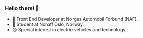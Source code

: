 ### Hello there! 👋

- 🔭 Front End Developer at Norges Automobil Forbund (NAF).
- 🌱 Student at Noroff Oslo, Norway.
- 😄 Special interest in electric vehicles and technology.
